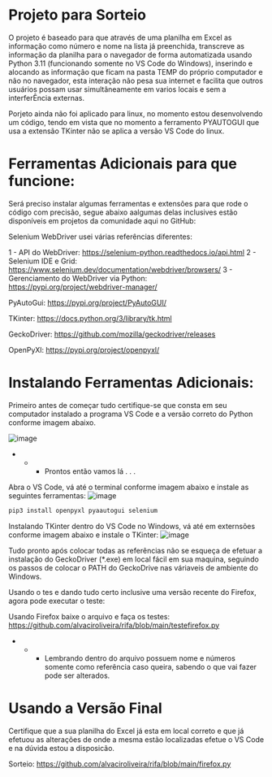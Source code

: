 # Projeto para Sorteio

O projeto é baseado para que através de uma planilha em Excel as informação como número e nome na lista já preenchida, transcreve as informação da planilha para o navegador de forma automatizada usando Python 3.11 (funcionando somente no VS Code do Windows), inserindo e alocando as informação que ficam na pasta TEMP do próprio computador e não no navegador, esta interação não pesa sua internet e facilita que outros usuários possam usar simultâneamente em varios locais e sem a interferÊncia externas.

Porjeto ainda não foi aplicado para linux, no momento estou desenvolvendo um código, tendo em vista que no momento a ferramento PYAUTOGUI que usa a extensão TKinter não se aplica a versão VS Code do linux.

# Ferramentas Adicionais para que funcione:

Será preciso instalar algumas ferramentas e extensões para que rode o código com precisão, segue abaixo aalgumas delas inclusives estão disponíveis em projetos da comunidade aqui no GitHub:

Selenium WebDriver usei várias referências diferentes:

1 - API do WebDriver: https://selenium-python.readthedocs.io/api.html
2 - Selenium IDE e Grid: https://www.selenium.dev/documentation/webdriver/browsers/
3 - Gerenciamento do WebDriver via Python: https://pypi.org/project/webdriver-manager/

PyAutoGui: https://pypi.org/project/PyAutoGUI/

TKinter: https://docs.python.org/3/library/tk.html

GeckoDriver: https://github.com/mozilla/geckodriver/releases

OpenPyXl: https://pypi.org/project/openpyxl/

# Instalando Ferramentas Adicionais:

Primeiro antes de começar tudo certifique-se que consta em seu computador instalado a programa VS Code e a versão correto do Python conforme imagem abaixo.

![image](https://github.com/alvaciroliveira/rifa/assets/129803614/5b45b320-445e-4afd-baae-d2326a558c1c)

- - - Prontos então vamos lá . . .

Abra o VS Code, vá até o terminal conforme imagem abaixo e instale as seguintes ferramentas:
![image](https://github.com/alvaciroliveira/rifa/assets/129803614/f79803a7-3b57-4157-b4ab-c2566a689513)

```bash
pip3 install openpyxl pyaautogui selenium
```

Instalando TKinter dentro do VS Code no Windows, vá até em externsões conforme imagem abaixo e instale o TKinter:
![image](https://github.com/alvaciroliveira/rifa/assets/129803614/28222746-8933-46ec-95df-2dcbcb6acdc5)

Tudo pronto após colocar todas as referências não se esqueça de efetuar a instalação do GeckoDriver (*.exe) em local fácil em sua maquina, seguindo os passos de colocar o PATH do GeckoDrive nas váriaveis de ambiente do Windows.

Usando o tes e dando tudo certo inclusive uma versão recente do Firefox, agora pode executar o teste:

Usando Firefox baixe o arquivo e faça os testes: https://github.com/alvaciroliveira/rifa/blob/main/testefirefox.py

- - - Lembrando dentro do arquivo possuem nome e números somente como referência caso queira, sabendo o que vai fazer pode ser alterados.

# Usando a Versão Final

Certifique que a sua planilha do Excel já esta em local correto e que já efetuou as alterações de onde a mesma estão localizadas efetue o VS Code e na dúvida estou a disposicão.

Sorteio: https://github.com/alvaciroliveira/rifa/blob/main/firefox.py

